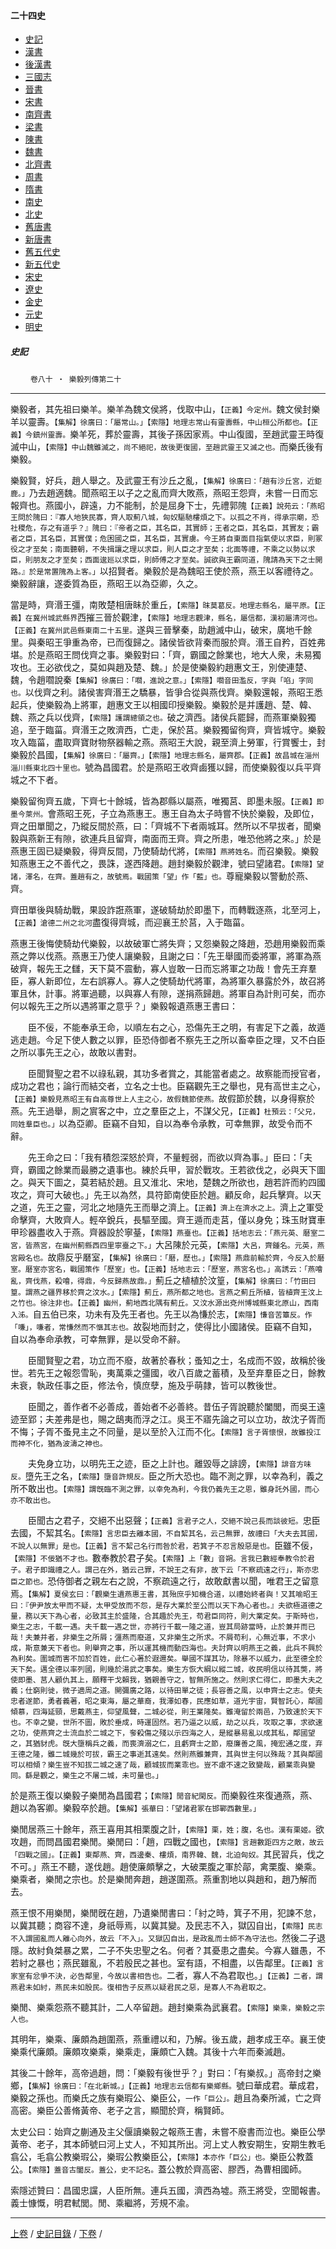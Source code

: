  



#### 二十四史

*   [史記](../a01/a01.md)
*   [漢書](../a02/a02.md)
*   [後漢書](../a03/a03.md)
*   [三國志](../a04/a04.md)
*   [晉書](../a05/a05.md)
*   [宋書](../a06/a06.md)
*   [南齊書](../a07/a07.md)
*   [梁書](../a08/a08.md)
*   [陳書](../a09/a09.md)
*   [魏書](../a10/a10.md)
*   [北齊書](../a11/a11.md)
*   [周書](../a12/a12.md)
*   [隋書](../a13/a13.md)
*   [南史](../a14/a14.md)
*   [北史](../a15/a15.md)
*   [舊唐書](../a16/a16.md)
*   [新唐書](../a17/a17.md)
*   [舊五代史](../a18/a18.md)
*   [新五代史](../a19/a19.md)
*   [宋史](../a20/a20.md)
*   [遼史](../a21/a21.md)
*   [金史](../a22/a22.md)
*   [元史](../a23/a23.md)
*   [明史](../a24/a24.md)


##### 史記
　　 `卷八十 ‧ 樂毅列傳第二十`

* * *

樂毅者，其先祖曰樂羊。樂羊為魏文侯將，伐取中山，`【正義】今定州。`魏文侯封樂羊以靈壽。`【集解】徐廣曰：「屬常山。」【索隱】地理志常山有靈壽縣，中山桓公所都也。【正義】今鎮州靈壽。`樂羊死，葬於靈壽，其後子孫因家焉。中山復國，至趙武靈王時復滅中山，`【索隱】中山魏雖滅之，尚不絕祀，故後更復國，至趙武靈王又滅之也。`而樂氏後有樂毅。

樂毅賢，好兵，趙人舉之。及武靈王有沙丘之亂，`【集解】徐廣曰：「趙有沙丘宮，近鉅鹿。」`乃去趙適魏。聞燕昭王以子之之亂而齊大敗燕，燕昭王怨齊，未嘗一日而忘報齊也。燕國小，辟遠，力不能制，於是屈身下士，先禮郭隗`【正義】說苑云：「燕昭王問於隗曰：『寡人地狹民寡，齊人取薊八城，匈奴驅馳樓煩之下。以孤之不肖，得承宗廟，恐社稷危，存之有道乎？』隗曰：『帝者之臣，其名臣，其實師；王者之臣，其名臣，其實友；霸者之臣，其名臣，其實僕；危困國之臣，其名臣，其實虜。今王將自東面目指氣使以求臣，則冢役之才至矣；南面聽朝，不失揖讓之理以求臣，則人臣之才至矣；北面等禮，不乘之以勢以求臣，則朋友之才至矣；西面逡廵以求臣，則師傅之才至矣。誠欲與王霸同道，隗請為天下之士開路。』於是常置隗為上客。」`以招賢者。樂毅於是為魏昭王使於燕，燕王以客禮待之。樂毅辭讓，遂委質為臣，燕昭王以為亞卿，久之。

當是時，齊湣王彊，南敗楚相唐眛於重丘，`【索隱】昩莫葛反。地理志縣名，屬平原。【正義】在冀州城武縣界`西摧三晉於觀津，`【索隱】地理志觀津，縣名，屬信都，漢初屬清河也。　【正義】在冀州武邑縣東南二十五里。`遂與三晉擊秦，助趙滅中山，破宋，廣地千餘里。與秦昭王爭重為帝，已而復歸之。諸侯皆欲背秦而服於齊。湣王自矜，百姓弗堪。於是燕昭王問伐齊之事。樂毅對曰：「齊，霸國之餘業也，地大人衆，未易獨攻也。王必欲伐之，莫如與趙及楚、魏。」於是使樂毅約趙惠文王，別使連楚、魏，令趙嚪說秦`【集解】徐廣曰：「嚪，進說之意。」【索隱】嚪音田濫反，字與「啗」字同也。`以伐齊之利。諸侯害齊湣王之驕暴，皆爭合從與燕伐齊。樂毅還報，燕昭王悉起兵，使樂毅為上將軍，趙惠文王以相國印授樂毅。樂毅於是并護趙、楚、韓、魏、燕之兵以伐齊，`【索隱】護謂總領之也。`破之濟西。諸侯兵罷歸，而燕軍樂毅獨追，至于臨菑。齊湣王之敗濟西，亡走，保於莒。樂毅獨留徇齊，齊皆城守。樂毅攻入臨菑，盡取齊寶財物祭器輸之燕。燕昭王大說，親至濟上勞軍，行賞饗士，封樂毅於昌國，`【集解】徐廣曰：「屬齊。」【索隱】地理志縣名，屬齊郡。【正義】故昌城在淄州淄川縣東北四十里也。`號為昌國君。於是燕昭王收齊鹵獲以歸，而使樂毅復以兵平齊城之不下者。

樂毅留徇齊五歲，下齊七十餘城，皆為郡縣以屬燕，唯獨莒、即墨未服。`【正義】即墨今萊州。`會燕昭王死，子立為燕惠王。惠王自為太子時嘗不快於樂毅，及即位，齊之田單聞之，乃縱反間於燕，曰：「齊城不下者兩城耳。然所以不早拔者，聞樂毅與燕新王有隙，欲連兵且留齊，南面而王齊。齊之所患，唯恐他將之來。」於是燕惠王固已疑樂毅，得齊反間，乃使騎劫代將，`【索隱】燕將姓名。`而召樂毅。樂毅知燕惠王之不善代之，畏誅，遂西降趙。趙封樂毅於觀津，號曰望諸君。`【索隱】望諸，澤名，在齊。蓋趙有之，故號焉。戰國策「望」作「藍」也。`尊寵樂毅以警動於燕、齊。

齊田單後與騎劫戰，果設詐誑燕軍，遂破騎劫於即墨下，而轉戰逐燕，北至河上，`【正義】滄德二州之北河`盡復得齊城，而迎襄王於莒，入于臨菑。

燕惠王後悔使騎劫代樂毅，以故破軍亡將失齊；又怨樂毅之降趙，恐趙用樂毅而乘燕之弊以伐燕。燕惠王乃使人讓樂毅，且謝之曰：「先王舉國而委將軍，將軍為燕破齊，報先王之讎，天下莫不震動，寡人豈敢一日而忘將軍之功哉！會先王弃羣臣，寡人新即位，左右誤寡人。寡人之使騎劫代將軍，為將軍久暴露於外，故召將軍且休，計事。將軍過聽，以與寡人有隙，遂捐燕歸趙。將軍自為計則可矣，而亦何以報先王之所以遇將軍之意乎？」樂毅報遺燕惠王書曰：

　　臣不佞，不能奉承王命，以順左右之心，恐傷先王之明，有害足下之義，故遁逃走趙。今足下使人數之以罪，臣恐侍御者不察先王之所以畜幸臣之理，又不白臣之所以事先王之心，故敢以書對。

　　臣聞賢聖之君不以祿私親，其功多者賞之，其能當者處之。故察能而授官者，成功之君也；論行而結交者，立名之士也。臣竊觀先王之舉也，見有高世主之心，`【正義】樂毅見燕昭王有自高尊世上人主之心，故假魏節使燕。`故假節於魏，以身得察於燕。先王過舉，厠之賔客之中，立之羣臣之上，不謀父兄，`【正義】杜預云：「父兄，同姓羣臣也。」`以為亞卿。臣竊不自知，自以為奉令承教，可幸無罪，故受令而不辭。

　　先王命之曰：「我有積怨深怒於齊，不量輕弱，而欲以齊為事。」臣曰：「夫齊，霸國之餘業而最勝之遺事也。練於兵甲，習於戰攻。王若欲伐之，必與天下圖之。與天下圖之，莫若結於趙。且又淮北、宋地，楚魏之所欲也，趙若許而約四國攻之，齊可大破也。」先王以為然，具符節南使臣於趙。顧反命，起兵擊齊。以天之道，先王之靈，河北之地隨先王而舉之濟上。`【正義】濟上在濟水之上。`濟上之軍受命擊齊，大敗齊人。輕卒銳兵，長驅至國。齊王遁而走莒，僅以身免；珠玉財寶車甲珍器盡收入于燕。齊器設於寧䑓，`【索隱】燕臺也。【正義】括地志云：「燕元英、磿室二宮，皆燕宮，在幽州薊縣西四里寧臺之下。」`大呂陳於元英，`【索隱】大呂，齊鍾名。元英，燕宮殿名也。`故鼎反乎磿室，`【集解】徐廣曰：「磿，歷也。」【索隱】燕鼎前輸於齊，今反入於磿室。磿室亦宮名，戰國策作「歷室」也。【正義】括地志云：「歷室，燕宮名也。」高誘云：「燕噲亂，齊伐燕，殺噲，得鼎，今反歸燕故鼎。」`薊丘之植植於汶篁，`【集解】徐廣曰：「竹田曰篁。謂燕之疆界移於齊之汶水。」【索隱】薊丘，燕所都之地也。言燕之薊丘所植，皆植齊王汶上之竹也。徐注非也。【正義】幽州，薊地西北隅有薊丘。又汶水源出兗州博城縣東北原山，西南入泲。`自五伯已來，功未有及先王者也。先王以為慊於志，`【索隱】慊音苦簟反。作「嗛」，嗛者，常慊然而不愜其志也。`故裂地而封之，使得比小國諸侯。臣竊不自知，自以為奉命承教，可幸無罪，是以受命不辭。

　　臣聞賢聖之君，功立而不廢，故著於春秋；蚤知之士，名成而不毀，故稱於後世。若先王之報怨雪恥，夷萬乘之彊國，收八百歲之蓄積，及至弃羣臣之日，餘教未衰，執政任事之臣，修法令，慎庶孽，施及乎萌隷，皆可以教後世。

　　臣聞之，善作者不必善成，善始者不必善終。昔伍子胥說聽於闔閭，而吳王遠迹至郢；夫差弗是也，賜之鴟夷而浮之江。吳王不寤先論之可以立功，故沈子胥而不悔；子胥不蚤見主之不同量，是以至於入江而不化。`【索隱】言子胥懷恨，故雖投江而神不化，猶為波濤之神也。`

　　夫免身立功，以明先王之迹，臣之上計也。離毀辱之誹謗，`【索隱】誹音方味反。`墮先王之名，`【索隱】墮音許規反。`臣之所大恐也。臨不測之罪，以幸為利，義之所不敢出也。`【索隱】謂旣臨不測之罪，以幸免為利，今我仍義先王之恩，雖身託外國，而心亦不敢出也。`

　　臣聞古之君子，交絕不出惡聲；`【正義】言君子之人，交絕不說己長而談彼短。`忠臣去國，不絜其名。`【索隱】言忠臣去離本國，不自絜其名，云己無罪，故禮曰「大夫去其國，不說人以無罪」是也。【正義】言不絜己名行而咎於君，若箕子不忍言殷惡是也。`臣雖不佞，`【索隱】不佞猶不才也。`數奉教於君子矣。`【索隱】上「數」音朔。言我已數經奉教令於君子。君子即識禮之人。謂己在外，猶云己罪，不說王之有非，故下云「不察疏遠之行」，斯亦忠臣之節也。`恐侍御者之親左右之說，不察疏遠之行，故敢獻書以聞，唯君王之留意焉。`【集解】夏侯玄曰：「觀樂生遺燕惠王書，其殆庶乎知機合道，以禮始終者與！又其喻昭王曰：『伊尹放太甲而不疑，太甲受放而不怨，是存大業於至公而以天下為心者也。』夫欲極道德之量，務以天下為心者，必致其主於盛隆，合其趣於先王，苟君臣同符，則大業定矣。于斯時也，樂生之志，千載一遇。夫千載一遇之世，亦將行千載一隆之道，豈其局跡當時，止於兼并而已哉！夫兼并者，非樂生之所屑；彊燕而廢道，又非樂生之所求。不屑苟利，心無近事，不求小成，斯意兼天下者也。則舉齊之事，所以運其機而動四海也。夫討齊以明燕王之義，此兵不興於為利矣。圍城而害不加於百姓，此仁心著於遐邇矣。舉國不謀其功，除暴不以威力，此至德全於天下矣。邁全德以率列國，則幾於湯武之事矣。樂生方恢大綱以縱二城，收民明信以待其獘，將使即墨、莒人顧仇其上，願釋干戈賴我，猶親善守之，智無所施之。然則求仁得仁，即墨大夫之義；仕窮則徙，微子適周之道。開彌廣之路，以待田單之徒；長容善之風，以申齊士之志。使夫忠者遂節，勇者義著，昭之東海，屬之華裔，我澤如春，民應如草，道光宇宙，賢智託心，鄰國傾慕，四海延頸，思戴燕主，仰望風聲，二城必從，則王業隆矣。雖淹留於兩邑，乃致速於天下也。不幸之變，世所不圖，敗於垂成，時運固然。若乃逼之以威，劫之以兵，攻取之事，求欲速之功，使燕齊之士流血於二城之下，奓殺傷之殘以示四海之人，是縱暴易亂以成其私，鄰國望之，其猶豺虎。旣大墮稱兵之義，而喪濟溺之仁，且虧齊士之節，廢廉善之風，掩宏通之度，弃王德之隆，雖二城幾於可拔，霸王之事逝其遠矣。然則燕雖兼齊，其與世主何以殊哉？其與鄰國可以相傾？樂生豈不知拔二城之速了哉，顧城拔而業乖也。豈不慮不速之致變哉，顧業乖與變同。繇是觀之，樂生之不屠二城，未可量也。」`

於是燕王復以樂毅子樂閒為昌國君；`【索隱】閒音紀閑反。`而樂毅徃來復通燕，燕、趙以為客卿。樂毅卒於趙。`【集解】張華曰：「望諸君冢在邯鄲西數里。」`

樂閒居燕三十餘年，燕王喜用其相栗腹之計，`【索隱】栗，姓；腹，名也。漢有栗姬。`欲攻趙，而問昌國君樂閒。樂閒曰：「趙，四戰之國也，`【索隱】言趙數距四方之敵，故云「四戰之國」。【正義】東鄰燕、齊，西邊秦、樓煩，南界韓、魏，北迫匈奴。`其民習兵，伐之不可。」燕王不聽，遂伐趙。趙使廉頗擊之，大破栗腹之軍於鄗，禽栗腹、樂乘。樂乘者，樂閒之宗也。於是樂閒奔趙，趙遂圍燕。燕重割地以與趙和，趙乃解而去。

燕王恨不用樂閒，樂閒旣在趙，乃遺樂閒書曰：「紂之時，箕子不用，犯諫不怠，以冀其聽；商容不達，身祇辱焉，以冀其變。及民志不入，獄囚自出，`【索隱】民志不入謂國亂而人離心向外，故云「不入」。又獄囚自出，是政亂而士師不為守法也。`然後二子退隱。故紂負桀暴之累，二子不失忠聖之名。何者？其憂患之盡矣。今寡人雖愚，不若紂之暴也；燕民雖亂，不若殷民之甚也。室有語，不相盡，以告鄰里。`【正義】言家室有忿爭不決，必告鄰里，今故以書相告也。`二者，寡人不為君取也。」`【正義】二者，謂燕君未如紂，燕民未如殷民。復相告子反燕以疑君民之惡，是寡人不為君取之。`

樂閒、樂乘怨燕不聽其計，二人卒留趙。趙封樂乘為武襄君。`【索隱】樂乘，樂毅之宗人也。`

其明年，樂乘、廉頗為趙圍燕，燕重禮以和，乃解。後五歲，趙孝成王卒。襄王使樂乘代廉頗。廉頗攻樂乘，樂乘走，廉頗亡入魏。其後十六年而秦滅趙。

其後二十餘年，高帝過趙，問：「樂毅有後世乎？」對曰：「有樂叔。」高帝封之樂鄉，`【集解】徐廣曰：「在北新城。」【正義】地理志云信都有樂鄉縣。`號曰華成君。華成君，樂毅之孫也。而樂氏之族有樂瑕公、樂臣公，`一作「巨公」。`趙且為秦所滅，亡之齊高密。樂臣公善脩黃帝、老子之言，顯聞於齊，稱賢師。

太史公曰：始齊之蒯通及主父偃讀樂毅之報燕王書，未嘗不廢書而泣也。樂臣公學黃帝、老子，其本師號曰河上丈人，不知其所出。河上丈人教安期生，安期生教毛翕公，毛翕公教樂瑕公，樂瑕公教樂臣公，`【索隱】本亦作「巨公」也。`樂臣公教蓋公。`【索隱】蓋音古闔反。蓋公，史不記名。`蓋公教於齊高密、膠西，為曹相國師。

索隱述贊曰：昌國忠讜，人臣所無。連兵五國，濟西為墟。燕王將受，空聞報書。義士慷慨，明君軾閭。閒、乘繼將，芳規不渝。

* * *

[上卷](079.md) / [史記目錄](a01.md) / [下卷](081.md) /

    